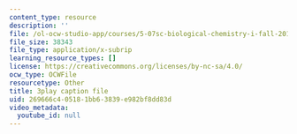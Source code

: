 ```yaml
---
content_type: resource
description: ''
file: /ol-ocw-studio-app/courses/5-07sc-biological-chemistry-i-fall-2013/269666c405181bb63839e982bf8dd83d_ojvz7pVVZ-o.srt
file_size: 38343
file_type: application/x-subrip
learning_resource_types: []
license: https://creativecommons.org/licenses/by-nc-sa/4.0/
ocw_type: OCWFile
resourcetype: Other
title: 3play caption file
uid: 269666c4-0518-1bb6-3839-e982bf8dd83d
video_metadata:
  youtube_id: null
---
```

